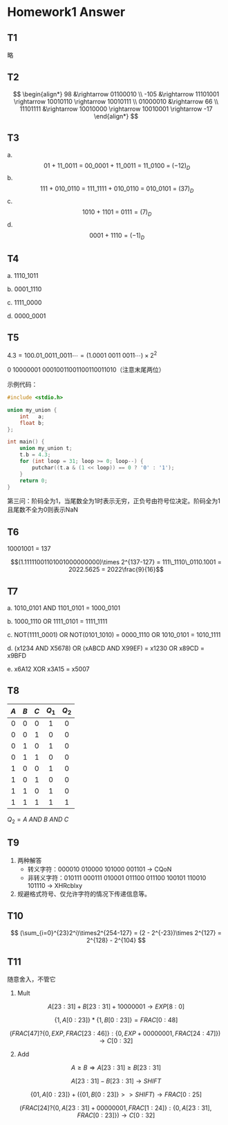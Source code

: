 # Homework1 Answer

## T1

略

## T2

$$
\begin{align*}
98 &\rightarrow 01100010 \\
-105 &\rightarrow 11101001 \rightarrow 10010110 \rightarrow 10010111 \\
01000010 &\rightarrow 66 \\
11101111 &\rightarrow 10010000 \rightarrow 10010001 \rightarrow -17
\end{align*}
$$

## T3

a. 
  $$\ 01\ +\ 11\_0011\ =\ 00\_0001\ +\ 11\_0011\ =\ 11\_0100\ =\ (-12)_D$$
b.
  $$\ 111\ +\ 010\_0110\ =\ 111\_1111\ +\ 010\_0110\ =\ 010\_0101\ =\ (37)_D$$
c.
  $$\ 1010\ +\ 1101\ =\ 0111 = (7)_D$$
d.
  $$\ 0001\ +\ 1110 = (-1)_D$$

## T4

a. 1110_1011

b. 0001_1110

c. 1111_0000

d. 0000_0001

## T5

$4.3 = 100.01\_0011\_0011\cdots = (1.0001\ 0011\ 0011\cdots)\times2^2$

0 10000001 00010011001100110011010（注意末尾两位）

示例代码：

```C
#include <stdio.h>

union my_union {
    int   a;
    float b;
};

int main() {
    union my_union t;
    t.b = 4.3;
    for (int loop = 31; loop >= 0; loop--) {
        putchar((t.a & (1 << loop)) == 0 ? '0' : '1');
    }
    return 0;
}
```

第三问：阶码全为1，当尾数全为1时表示无穷，正负号由符号位决定。阶码全为1且尾数不全为0则表示NaN

## T6

10001001 = 137

$$(1.11111001101001000000000)\times 2^{137-127} = 111\_1110\_0110.1001 = 2022.5625 = 2022\frac{9}{16}$$

## T7

a. 1010_0101 AND 1101_0101 = 1000_0101

b. 1000_1110 OR 1111_0101 = 1111_1111

c. NOT(1111_0001) OR NOT(0101_1010) = 0000_1110 OR 1010_0101 = 1010_1111

d. (x1234 AND X5678) OR (xABCD AND X99EF) = x1230 OR x89CD = x9BFD

e. x6A12 XOR x3A15 = x5007

## T8

| $A$  | $B$  | $C$  | $Q_1$ | $Q_2$ |
| :--: | :--: | :--: | :---: | :---: |
| $0$  | $0$  | $0$  |  $1$  |  $0$  |
| $0$  | $0$  | $1$  |  $0$  |  $0$  |
| $0$  | $1$  | $0$  |  $1$  |  $0$  |
| $0$  | $1$  | $1$  |  $0$  |  $0$  |
| $1$  | $0$  | $0$  |  $1$  |  $0$  |
| $1$  | $0$  | $1$  |  $0$  |  $0$  |
| $1$  | $1$  | $0$  |  $1$  |  $0$  |
| $1$  | $1$  | $1$  |  $1$  |  $1$  |

$Q_2 = A\ AND\ B\ AND\ C$

## T9

1. 两种解答
   - 转义字符：000010 010000 101000 001101 $\to$ CQoN
   - 非转义字符：010111 000111 010001 011100 011100 100101 110010 101110 $\to$ XHRcblxy
2. 规避格式符号、仅允许字符的情况下传递信息等。

## T10

$$
(\sum_{i=0}^{23}2^i)\times2^{254-127} = (2 - 2^{-23})\times 2^{127} = 2^{128} - 2^{104}
$$

## T11

随意舍入，不管它

1. Mult

$$A[23:31] + B[23:31] + 10000001 \to EXP[8:0]$$

$$\lbrace 1, A[0:23]\rbrace * \lbrace 1, B[0:23]\rbrace = FRAC[0:48]$$

$$(FRAC[47] ? \lbrace 0, EXP, FRAC[23:46]\rbrace : \lbrace 0, EXP+00000001,FRAC[24:47] \rbrace) \to C[0:32]$$

2. Add

$$A \geq B \Rightarrow A[23:31] \geq B[23:31]$$

$$A[23:31]-B[23:31] \to SHIFT$$

$$\lbrace 01,A[0:23]\rbrace+(\lbrace 01, B[0:23]\rbrace >>SHIFT) \to FRAC[0:25]$$

$$(FRAC[24] ? \lbrace 0, A[23:31]+00000001,FRAC[1:24]\rbrace:\lbrace 0, A[23:31], FRAC[0:23]\rbrace)\to C[0:32]$$
